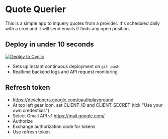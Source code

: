 # Quote Querier

This is a simple app to inquery quotes from a provider.
It's scheduled daily with a cron and it will send emails if finds any open position.

## Deploy in under 10 seconds

[![Deploy to Cyclic](https://deploy.cyclic.app/button.svg)](https://deploy.cyclic.app/)
- Sets up instant continuous deployment on `git push`
- Realtime backend logs and API request monitoring

## Refresh token

- https://developers.google.com/oauthplayground
- At top left gear icon, set CLIENT_ID and CLIENT_SECRET (tick "Use your own credentials")
- Select Gmail API v1 https://mail.google.com/
- Authorize
- Exchange authorization code for tokens
- Use refresh token

